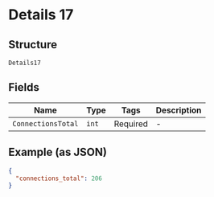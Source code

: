 
# Details 17

## Structure

`Details17`

## Fields

| Name | Type | Tags | Description |
|  --- | --- | --- | --- |
| `ConnectionsTotal` | `int` | Required | - |

## Example (as JSON)

```json
{
  "connections_total": 206
}
```

